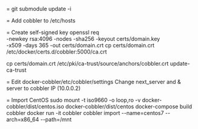 = git submodule update -i

= Add cobbler to /etc/hosts

= Create self-signed key
openssl req \
   -newkey rsa:4096 -nodes -sha256 -keyout certs/domain.key \
   -x509 -days 365 -out certs/domain.crt
cp certs/domain.crt /etc/docker/certs.d/cobbler:5000/ca.crt

cp certs/domain.crt /etc/pki/ca-trust/source/anchors/cobbler.crt
update-ca-trust

= Edit docker-cobbler/etc/cobbler/settings
Change next_server and & server to cobbler IP (10.0.0.2)

= Import CentOS
sudo mount -t iso9660 -o loop,ro -v docker-cobbler/dist/centos.iso docker-cobbler/dist/centos
docker-compose build cobbler
docker run -it cobbler cobbler import --name=centos7 --arch=x86_64 --path=/mnt

